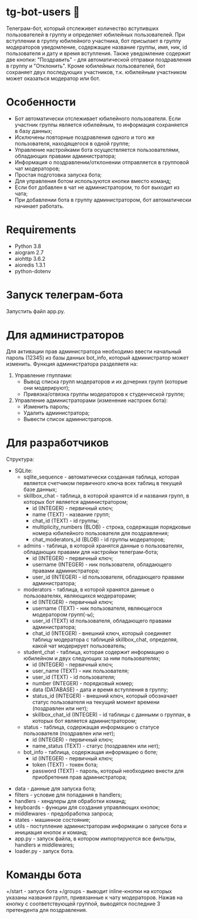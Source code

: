 # tg-bot-users 🤖
 Телеграм-бот, который отслеживет количество вступивших пользователей в группу и определяет юбилейных пользователей. При вступлении в группу юбилейного участника,
бот присылает в группу модераторов уведомление, содержащее название группы, имя, ник, id пользователя и дату и время вступления. Также уведомление содержит две кнопки: "Поздравить" - для автоматической отправки поздравления в группу и "Отклонить". Кроме юбилейных пользователей, бот сохраняет двух последующих участников, т.к. юбилейным участником может оказаться модератор или бот.

# Особенности
- Бот автоматически отслеживает юбилейного пользователя. Если участник группы является юбилейным, то информация сохраняется в базу данных;
- Исключены повторные поздравления одного и того же пользователя, находящегося в одной группе;
- Управление настройками бота осуществляется пользователями, обладающих правами администратора;
- Информация о поздравлении/отклонении отправляется в групповой чат модераторов;
- Простая подготовка запуска бота;
- Для управления ботом используются кнопки вместо команд;
- Если бот добавлен в чат не администратором, то бот выходит из чата;
- При добавлении бота в группу администратором, бот автоматически начинает работать.

# Requirements
- Python 3.8
- aiogram 2.7
- aiohttp 3.6.2
- aioredis 1.3.1
- python-dotenv

# Запуск телеграм-бота
Запустить файл app.py.

# Для администраторов
Для активации прав администратора необходимо ввести начальный пароль (12345) из базы данных bot_info, который администратор может изменить.
Функция администратора разделяетя на:
1. Управление гпуппами:
    + Вывод списка групп модераторов и их дочерних групп (которые они модерируют);
    + Привязка/отвязка группы модераторов к студенческой группе;
3. Управление администраторами (изменение настроек бота):
    + Изменить пароль;
    + Удалить администратора;
    + Вывести список администраторов.

# Для разработчиков
Структура:
- SQLite:
  + sqlite_sequence - автоматически созданная таблица, которая является счетчиком первичного ключа всех таблиц в текущей базе данных;
  + skillbox_chat - таблица, в которой хранятся id и названия групп, в которых бот является администратором;
    + id (INTEGER) - первичный ключ;
    + name (TEXT) - название групп;
    + chat_id (TEXT) - id группы;
    + multiplicity_numbers (BLOB) - строка, содержащая порядковые номера юбилейного пользователя для поздравления;
    + chat_moderators_id (BLOB) - id группы модераторов;
  + admins - таблица, в которой хранятся данные о пользователях, обладающих правами для настройки телеграм-бота;
    + id (INTEGER) - первичный ключ;
    + username (INTEGER) - ник пользователя, обладающего правами администратора;
    + user_id (INTEGER) - id пользователя, обладающего правами администратора;
  + moderators - таблица, в которой хранятся данные о пользователях, являющихся модераторами;
    + id (INTEGER) - первичный ключ;
    + username (TEXT) - ник пользователя, являющегося модератором групп(-ы);
    + user_id (TEXT) id пользователя, обладающего правами администратора;
    + chat_id (INTEGER) - внешний ключ, который соединяет таблицу модератора с таблицей skillbox_chat, определяя, какой чат модерирует пользователь;
  + student_chat - таблица, которая содержит информацию о юбилейном и двух следующих за ним пользователях;
    + id (INTEGER) - первичный ключ;
    + user_name (TEXT) - ник пользователя;
    + user_id (TEXT) - id пользователя;
    + number (INTEGER) - порядковый номер;
    + data (DATABASE) - дата и время вступления в группу;
    + status_id (INTEGER) - внешний ключ, который обозначает статус пользователя на текущий момент времени (поздравлен или нет);
    + skillbox_chat_id (INTEGER) - id таблицы с данными о группах, в которых бот является администратором;
   + status - таблица, содержащая информацию о статусе пользователя (поздравлен или нет);
     + id (INTEGER) - первичный ключ;
     + name_status (TEXT) - статус (поздравлен или нет);
   + bot_info - таблица, содержащая информацию о боте;
     + id (INTEGER) - первичный ключ;
     + token (TEXT) - токен бота;
     + password (TEXT) - пароль, который необходимо внести для приобретения прав администратора;
 + data - данные для запуска бота;
 + filters - условие для попадания в handlers;
 + handlers - хендлеры для обработки команд;
 + keyboards - функции для создания управляющих кнопок;
 + middlewares - предобработка запроса;
 + states - машинное состояние;
 + utils - поступление администраторам информации о запуске бота и инициация кнопок и команд;
 + app.py - запуск файла, в котором импортируются все фильтры, handlers и middlewares;
 + loader.py - запуск бота.

# Команды бота
+/start - запуск бота
+/groups - выводит inline-кнопки на которых указаны названия групп, привязанные к чату модераторов. Нажав на кнопку с соответствующей группой, выводятся последние 3 претендента для поздравления. 
